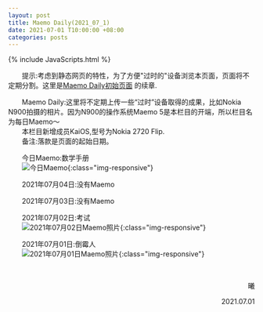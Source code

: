 ```yaml
---
layout: post
title: Maemo Daily(2021_07_1)
date: 2021-07-01 T10:00:00 +08:00
categories: posts
---
```


{% include JavaScripts.html %}

<audio src="/include/BGM/亲爱的旅人啊.mp3" autoplay loop></audio>

&emsp;&emsp;提示:考虑到静态网页的特性，为了方便"过时的"设备浏览本页面，页面将不定期分割。这里是[Maemo Daily初始页面](/posts/2021/05/11/MaemoDaily.html "Go to Maemo Daily") 的续章.  

&emsp;&emsp;Maemo Daily:这里将不定期上传一些“过时”设备取得的成果，比如Nokia N900拍摄的相片。因为N900的操作系统Maemo 5是本栏目的开端，所以栏目名为每日Maemo～  
&emsp;&emsp;本栏目新增成员KaiOS,型号为Nokia 2720 Flip.  
&emsp;&emsp;备注:落款是页面的起始日期。  

&emsp;&emsp;今日Maemo:数学手册  
&emsp;&emsp;![今日Maemo](/include/MaemoDaily/Latest.jpg){:class="img-responsive"}  

&emsp;&emsp;2021年07月04日:没有Maemo  

&emsp;&emsp;2021年07月03日:没有Maemo  

&emsp;&emsp;2021年07月02日:考试  
&emsp;&emsp;![2021年07月02日Maemo照片](/include/MaemoDaily/2021_07_02.jpg){:class="img-responsive"}  

&emsp;&emsp;2021年07月01日:倒霉人  
&emsp;&emsp;![2021年07月01日Maemo照片](/include/MaemoDaily/2021_07_01.jpg){:class="img-responsive"}  

&emsp;&emsp;  
<p align="right">曦</p>
<p align="right">2021.07.01</p>
